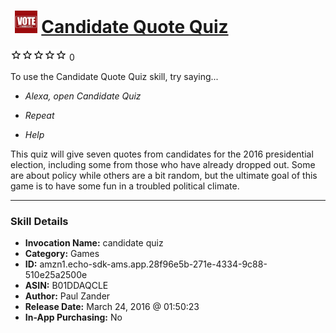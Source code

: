 # &nbsp;<img src="skill_icon" alt="Candidate Quote Quiz icon" width="36"> [Candidate Quote Quiz](http://alexa.amazon.com/#skills/amzn1.echo-sdk-ams.app.28f96e5b-271e-4334-9c88-510e25a2500e)
![0 stars](../../images/ic_star_border_black_18dp_1x.png)![0 stars](../../images/ic_star_border_black_18dp_1x.png)![0 stars](../../images/ic_star_border_black_18dp_1x.png)![0 stars](../../images/ic_star_border_black_18dp_1x.png)![0 stars](../../images/ic_star_border_black_18dp_1x.png) 0

To use the Candidate Quote Quiz skill, try saying...

* *Alexa, open Candidate Quiz*

* *Repeat*

* *Help*

This quiz will give seven quotes from candidates for the 2016 presidential election, including some from those who have already dropped out. Some are about policy while others are a bit random, but the ultimate goal of this game is to have some fun in a troubled political climate.

***

### Skill Details

* **Invocation Name:** candidate quiz
* **Category:** Games
* **ID:** amzn1.echo-sdk-ams.app.28f96e5b-271e-4334-9c88-510e25a2500e
* **ASIN:** B01DDAQCLE
* **Author:** Paul Zander
* **Release Date:** March 24, 2016 @ 01:50:23
* **In-App Purchasing:** No
